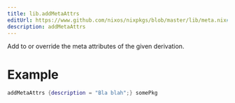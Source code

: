 ```yaml
---
title: lib.addMetaAttrs
editUrl: https://www.github.com/nixos/nixpkgs/blob/master/lib/meta.nix#L21C18
description: addMetaAttrs
---
```


Add to or override the meta attributes of the given
derivation.

# Example

```nix
addMetaAttrs {description = "Bla blah";} somePkg
```

